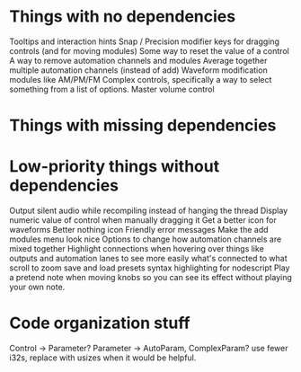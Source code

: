 # Things with no dependencies
Tooltips and interaction hints
Snap / Precision modifier keys for dragging controls (and for moving modules)
Some way to reset the value of a control
A way to remove automation channels and modules
Average together multiple automation channels (instead of add)
Waveform modification modules like AM/PM/FM
Complex controls, specifically a way to select something from a list of options.
Master volume control

# Things with missing dependencies

# Low-priority things without dependencies
Output silent audio while recompiling instead of hanging the thread
Display numeric value of control when manually dragging it
Get a better icon for waveforms
Better nothing icon
Friendly error messages
Make the add modules menu look nice
Options to change how automation channels are mixed together
Highlight connections when hovering over things like outputs and automation
lanes to see more easily what's connected to what
scroll to zoom
save and load presets
syntax highlighting for nodescript
Play a pretend note when moving knobs so you can see its effect without playing your own note.

# Code organization stuff
Control -> Parameter?
Parameter -> AutoParam, ComplexParam?
use fewer i32s, replace with usizes when it would be helpful.
